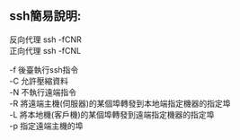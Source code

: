 ## ssh簡易說明:  
反向代理 ssh -fCNR  
正向代理 ssh -fCNL  
  
-f 後臺執行ssh指令  
-C 允許壓縮資料  
-N 不執行遠端指令  
-R 將遠端主機(伺服器)的某個埠轉發到本地端指定機器的指定埠  
-L 將本地機(客戶機)的某個埠轉發到遠端指定機器的指定埠  
-p 指定遠端主機的埠  
  
